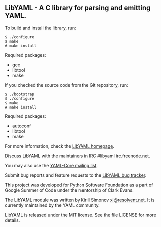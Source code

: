 ## LibYAML - A C library for parsing and emitting YAML.

To build and install the library, run:

    $ ./configure
    $ make
    # make install

Required packages:

- gcc
- libtool
- make

If you checked the source code from the Git repository, run:

    $ ./bootstrap
    $ ./configure
    $ make
    # make install

Required packages:

- autoconf
- libtool
- make

For more information, check the [LibYAML
homepage](https://github.com/yaml/libyaml).

Discuss LibYAML with the maintainers in IRC #libyaml irc.freenode.net.

You may also use the [YAML-Core mailing
list](http://lists.sourceforge.net/lists/listinfo/yaml-core).

Submit bug reports and feature requests to the [LibYAML bug
tracker](https://github.com/yaml/libyaml/issues/new).

This project was developed for Python Software Foundation as a part of Google
Summer of Code under the mentorship of Clark Evans.

The LibYAML module was written by Kirill Simonov <xi@resolvent.net>.
It is currently maintained by the YAML community.

LibYAML is released under the MIT license.
See the file LICENSE for more details.
